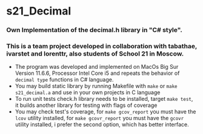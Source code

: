 # s21_Decimal

### Own Implementation of the decimal.h library in "C# style".

### This is a team project developed in collaboration with tabathae, ivarstet and lorenttr, also students of School 21 in Moscow.

* The program was developed and implemented on MacOs Big Sur Version 11.6.6, Processor Intel Core i5 and repeats the behavior of `decimal type` functions in C# language.
* You may build static library by running Makefile with `make` or `make s21_decimal.a` and use in your own projects in C language
* To run unit tests check.h library needs to be installed, target `make test`, it builds another library for testing with flags of coverage
* You may check test's coverage, for `make gcov_report` you must have the `lcov` utility installed, for `make gcovr_report` you must have the `gcovr` utility installed, i prefer the second option, which has better interface.
